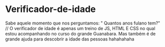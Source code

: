 # Verificador-de-idade
   Sabe aquele momento que nos perguntamos: " Quantos anos fulano tem?" // O verificador de idade é apenas um treino de JS, HTML E CSS no qual estou acompanhando no curso do grande Guanabara. Mas também é de grande ajuda para descobrir a idade das pessoas hahahahaha
